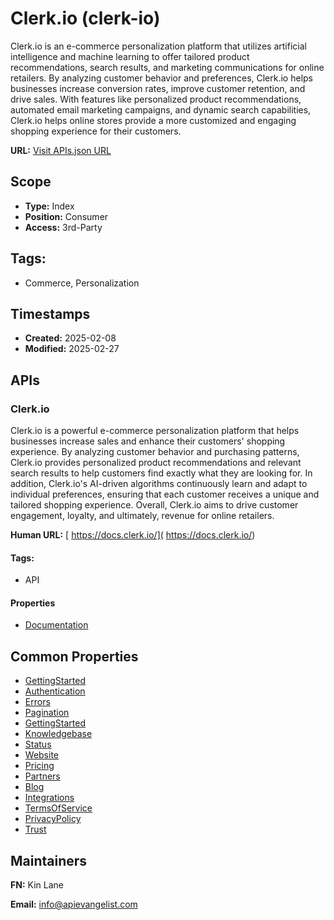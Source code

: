 # Clerk.io (clerk-io)
Clerk.io is an e-commerce personalization platform that utilizes artificial intelligence and machine learning to offer tailored product recommendations, search results, and marketing communications for online retailers. By analyzing customer behavior and preferences, Clerk.io helps businesses increase conversion rates, improve customer retention, and drive sales. With features like personalized product recommendations, automated email marketing campaigns, and dynamic search capabilities, Clerk.io helps online stores provide a more customized and engaging shopping experience for their customers.

**URL:** [Visit APIs.json URL](https://raw.githubusercontent.com/api-evangelist/clerk-io/refs/heads/main/apis.yml)

## Scope

- **Type:** Index 
- **Position:** Consumer 
- **Access:** 3rd-Party 

## Tags:

 - Commerce, Personalization

## Timestamps

- **Created:** 2025-02-08 
- **Modified:** 2025-02-27 

## APIs

### Clerk.io
Clerk.io is a powerful e-commerce personalization platform that helps businesses increase sales and enhance their customers' shopping experience. By analyzing customer behavior and purchasing patterns, Clerk.io provides personalized product recommendations and relevant search results to help customers find exactly what they are looking for. In addition, Clerk.io's AI-driven algorithms continuously learn and adapt to individual preferences, ensuring that each customer receives a unique and tailored shopping experience. Overall, Clerk.io aims to drive customer engagement, loyalty, and ultimately, revenue for online retailers.

**Human URL:** [ https://docs.clerk.io/]( https://docs.clerk.io/)


#### Tags:

 - API

#### Properties

- [Documentation]( https://docs.clerk.io/)

## Common Properties

- [GettingStarted](https://docs.clerk.io/docs/how-the-clerkio-platform-works)
- [Authentication](https://docs.clerk.io/docs/authentication)
- [Errors](https://docs.clerk.io/docs/errors)
- [Pagination](https://docs.clerk.io/docs/pagenation)
- [GettingStarted](https://docs.clerk.io/docs/clerkjs-quick-start)
- [Knowledgebase](https://help.clerk.io/)
- [Status](https://status.clerk.io/)
- [Website](https://www.clerk.io/)
- [Pricing](https://www.clerk.io/pricing)
- [Partners](https://www.clerk.io/partners)
- [Blog](https://www.clerk.io/blogs)
- [Integrations](https://www.clerk.io/integrations)
- [TermsOfService](https://www.clerk.io/terms-of-service)
- [PrivacyPolicy](https://www.clerk.io/privacy)
- [Trust](https://trust.clerk.io/)

## Maintainers

**FN:** Kin Lane

**Email:** info@apievangelist.com

